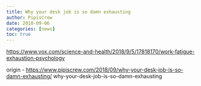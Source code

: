 ```yaml
---
title: Why your desk job is so damn exhausting
author: PipisCrew
date: 2018-09-06
categories: [news]
toc: true
---
```


https://www.vox.com/science-and-health/2018/9/5/17818170/work-fatigue-exhaustion-psychology

origin - https://www.pipiscrew.com/2018/09/why-your-desk-job-is-so-damn-exhausting/ why-your-desk-job-is-so-damn-exhausting